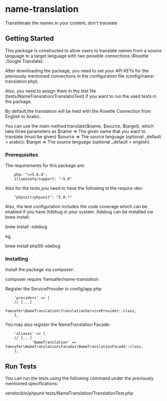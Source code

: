 # name-translation

Transliterate the names in your content, don’t translate


## Getting Started

This package is constructed to allow users to translate names from a source language to a target language with two possible
connections (Rosette ,Google Translate).

After downloading the package, you need to set your API KEYs for the previously mentioned connections in the configuration file (config/name-translation.php).

Also, you need to assign them in the test file (tests/NameTranslation/TranslatioTest) if you want to run the used tests in the package.

By default,the translation will be held with the Rosette Connection from English to Arabic.

You can use the main method translate($name, $source, $target),
which take three parameters as
$name => The given name that you want to translate (must be given)
$source => The source language (optional _default = arabic);
$target => The source language (optional _default = english).


### Prerequisites

The requirements for this package are:

        php: ">=5.6.4",
        illuminate/support: "~5.0"

Also for the tests,you need to have the following in the require-dev:

        "phpunit/phpunit": "5.0.*"

Also, the test configuration includes the code coverage which can be enabled if you have Xdebug in your system. Xdebug can be installed via brew install:


brew install <php-version>-xdebug

eg.

brew install php56-xdebug


### Installing

Install the package via composer:

composer require Yamsafer/name-translation

Register the ServiceProvider in config/app.php

        'providers' => [
		// [...]
                Yamsafer\NameTranslation\TranslationServiceProvider::class,
        ],
You may also register the NameTranslation Facade:

        'aliases' => [
		// [...]
                'NameTranslation' => Yamsafer\NameTranslation\Facades\NameTranslationFacade::class,
        ],


## Run Tests

You can run the tests using the following command under the previously mentioned
specifications:

vendor/bin/phpunit tests/NameTranslation/TranslationTest.php


